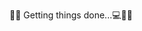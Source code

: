 👩‍🎤 Getting things done...💻👩🏻‍
<!---
Honeyrn/Honeyrn is a ✨ special ✨ repository because its `README.md` (this file) appears on your GitHub profile.
You can click the Preview link to take a look at your changes.
--->
